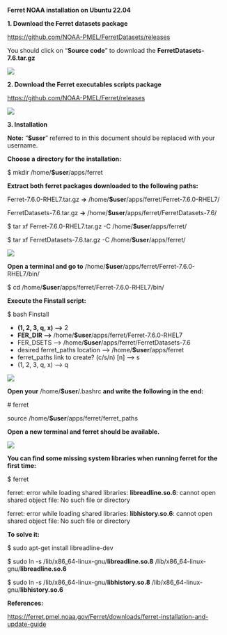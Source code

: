 **Ferret NOAA installation on Ubuntu 22.04**


**1\. Download the Ferret datasets package**

<https://github.com/NOAA-PMEL/FerretDatasets/releases>

You should click on “**Source code**” to download the **FerretDatasets-7.6.tar.gz**

![](/main/figure1.png)


**2\. Download the Ferret executables scripts package**

<https://github.com/NOAA-PMEL/Ferret/releases>

![](/main/figure2.png)

**3\. Installation**

**Note:** “**$user**” referred to in this document should be replaced with your username.

**Choose a directory for the installation:**

$ mkdir /home/**$user**/apps/ferret

**Extract both ferret packages downloaded to the following paths:**

Ferret-7.6.0-RHEL7.tar.gz **->** /home/**$user**/apps/ferret/Ferret-7.6.0-RHEL7/

FerretDatasets-7.6.tar.gz **->** /home/**$user**/apps/ferret/FerretDatasets-7.6/

$ tar xf Ferret-7.6.0-RHEL7.tar.gz -C /home/**$user**/apps/ferret/

$ tar xf FerretDatasets-7.6.tar.gz -C /home/**$user**/apps/ferret/

![](/main/figure3.png)

**Open a terminal and go to** /home/**$user**/apps/ferret/Ferret-7.6.0-RHEL7/bin/

$ cd /home/**$user**/apps/ferret/Ferret-7.6.0-RHEL7/bin/

**Execute the Finstall script:**

$ bash Finstall

- **(1, 2, 3, q, x) -->** 2
- **FER_DIR -->** /home/**$user**/apps/ferret/Ferret-7.6.0-RHEL7
- FER_DSETS --> /home/**$user**/apps/ferret/FerretDatasets-7.6
- desired ferret_paths location --> /home/**$user**/apps/ferret
- ferret_paths link to create? (c/s/n) \[n\] --> s
- (1, 2, 3, q, x) --> q

![](/main/figure4.png)

**Open your** /home/**$user**/.bashrc **and write the following in the end:**

\# ferret

source /home/**$user**/apps/ferret/ferret_paths

**Open a new terminal and ferret should be available.**

![](/main/figure5.png)

**You can find some missing system libraries when running ferret for the first time:**

$ ferret

ferret: error while loading shared libraries: **libreadline.so.6**: cannot open shared object file: No such file or directory

ferret: error while loading shared libraries: **libhistory.so.6**: cannot open shared object file: No such file or directory

**To solve it:**

$ sudo apt-get install libreadline-dev

$ sudo ln -s /lib/x86_64-linux-gnu/**libreadline.so.8** /lib/x86_64-linux-gnu/**libreadline.so.6**

$ sudo ln -s /lib/x86_64-linux-gnu/**libhistory.so.8** /lib/x86_64-linux-gnu/**libhistory.so.6**


**References:**

https://ferret.pmel.noaa.gov/Ferret/downloads/ferret-installation-and-update-guide

